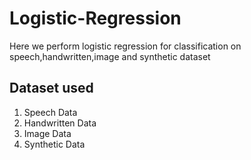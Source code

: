 # Logistic-Regression
Here we perform logistic regression for classification on speech,handwritten,image and synthetic dataset

## Dataset used

1. Speech Data
2. Handwritten Data
3. Image Data
4. Synthetic Data
